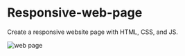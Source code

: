 # Responsive-web-page
Create a responsive website page with HTML, CSS, and JS.

![web page](https://github.com/ommishra361/Responsive-web-page/assets/115593975/1e50f735-798e-44b2-9d0d-28c181be939f)

